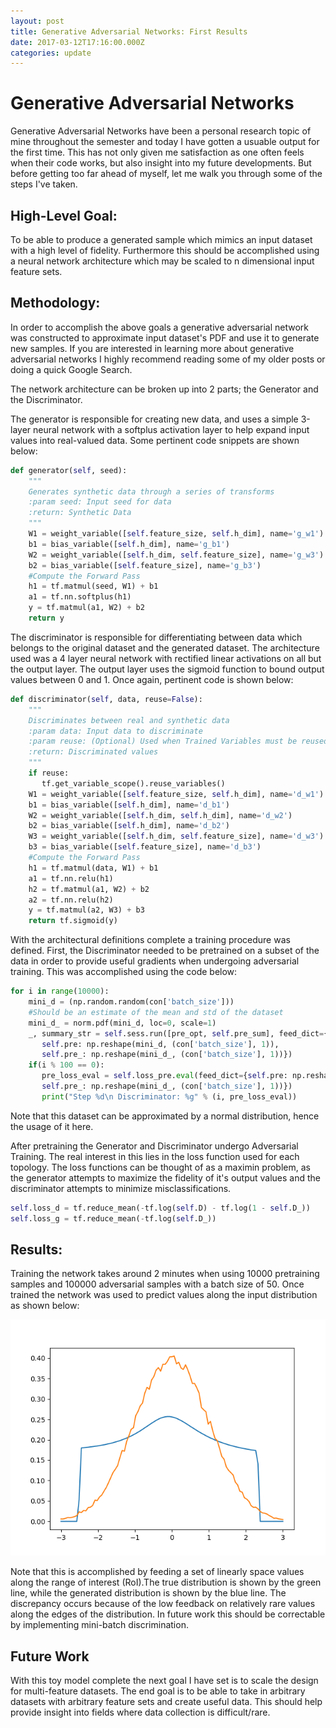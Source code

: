 ```yaml
---
layout: post
title: Generative Adversarial Networks: First Results
date: 2017-03-12T17:16:00.000Z
categories: update
---
```


# Generative Adversarial Networks

Generative Adversarial Networks have been a personal research topic of mine
throughout the semester and today I have gotten a usuable output for the first
time. This has not only given me satisfaction as one often feels when their 
code works, but also insight into my future developments. But before getting
too far ahead of myself, let me walk you through some of the steps I've taken.

## High-Level Goal:

To be able to produce a generated sample which mimics an input dataset with a 
high level of fidelity. Furthermore this should be accomplished using a 
neural network architecture which may be scaled to n dimensional input 
feature sets.

## Methodology:

In order to accomplish the above goals a generative adversarial network was 
constructed to approximate input dataset's PDF and use it to generate new 
samples. If you are interested in learning more about generative adversarial
networks I highly recommend reading some of my older posts or doing a quick
Google Search.

The network architecture can be broken up into 2 parts; the Generator and the
Discriminator. 

The generator is responsible for creating new data, and uses a 
simple 3-layer neural network with a softplus activation layer to help expand
input values into real-valued data. Some pertinent code snippets are shown below:

```python
def generator(self, seed):
    """
    Generates synthetic data through a series of transforms
    :param seed: Input seed for data
    :return: Synthetic Data
    """
    W1 = weight_variable([self.feature_size, self.h_dim], name='g_w1')
    b1 = bias_variable([self.h_dim], name='g_b1')
    W2 = weight_variable([self.h_dim, self.feature_size], name='g_w3')
    b2 = bias_variable([self.feature_size], name='g_b3')
    #Compute the Forward Pass
    h1 = tf.matmul(seed, W1) + b1
    a1 = tf.nn.softplus(h1)
    y = tf.matmul(a1, W2) + b2
    return y

```

The discriminator is responsible for differentiating between data which belongs
to the original dataset and the generated dataset. The architecture used was a 
4 layer neural network with rectified linear activations on all but the output
layer. The output layer uses the sigmoid function to bound output values 
between 0 and 1. Once again, pertinent code is shown below:

```python
def discriminator(self, data, reuse=False):
    """
    Discriminates between real and synthetic data
    :param data: Input data to discriminate
    :param reuse: (Optional) Used when Trained Variables must be reused
    :return: Discriminated values
    """
    if reuse:
       tf.get_variable_scope().reuse_variables()
    W1 = weight_variable([self.feature_size, self.h_dim], name='d_w1')
    b1 = bias_variable([self.h_dim], name='d_b1')
    W2 = weight_variable([self.h_dim, self.h_dim], name='d_w2')
    b2 = bias_variable([self.h_dim], name='d_b2')
    W3 = weight_variable([self.h_dim, self.feature_size], name='d_w3')
    b3 = bias_variable([self.feature_size], name='d_b3')
    #Compute the Forward Pass
    h1 = tf.matmul(data, W1) + b1
    a1 = tf.nn.relu(h1)
    h2 = tf.matmul(a1, W2) + b2
    a2 = tf.nn.relu(h2)
    y = tf.matmul(a2, W3) + b3
    return tf.sigmoid(y)

```

With the architectural definitions complete a training procedure was defined.
First, the Discriminator needed to be pretrained on a subset of the data in 
order to provide useful gradients when undergoing adversarial training. This
was accomplished using the code below:

```python
for i in range(10000):
    mini_d = (np.random.random(con['batch_size']))
    #Should be an estimate of the mean and std of the dataset
    mini_d_ = norm.pdf(mini_d, loc=0, scale=1)
    _, summary_str = self.sess.run([pre_opt, self.pre_sum], feed_dict={
       self.pre: np.reshape(mini_d, (con['batch_size'], 1)),
       self.pre_: np.reshape(mini_d_, (con['batch_size'], 1))})
    if(i % 100 == 0):
       pre_loss_eval = self.loss_pre.eval(feed_dict={self.pre: np.reshape(mini_d, (con['batch_size'], 1)),
       self.pre_: np.reshape(mini_d_, (con['batch_size'], 1))})
       print("Step %d\n Discriminator: %g" % (i, pre_loss_eval))

```

Note that this dataset can be approximated by a normal distribution, hence the
usage of it here.

After pretraining the Generator and Discriminator undergo Adversarial Training.
The real interest in this lies in the loss function used for each topology. 
The loss functions can be thought of as a maximin problem, as the generator
attempts to maximize the fidelity of it's output values and the discriminator
attempts to minimize misclassifications.

```python
self.loss_d = tf.reduce_mean(-tf.log(self.D) - tf.log(1 - self.D_))
self.loss_g = tf.reduce_mean(-tf.log(self.D_))

```

## Results:

Training the network takes around 2 minutes when using 10000 pretraining samples
and 100000 adversarial samples with a batch size of 50. Once trained the network
was used to predict values along the input distribution as shown below:

<img src="/images/fulls/03.png" class="fit image">

Note that this is accomplished by feeding a set of linearly space values along
the range of interest (RoI).The true distribution is shown by the green line, 
while the generated distribution is shown by the blue line. The discrepancy 
occurs because of the low feedback on relatively rare values along the edges of
the distribution. In future work this should be correctable by implementing
mini-batch discrimination.

## Future Work
With this toy model complete the next goal I have set is to scale the design
for multi-feature datasets. The end goal is to be able to take in arbitrary
datasets with arbitrary feature sets and create useful data. This should help 
provide insight into fields where data collection is difficult/rare.

